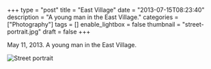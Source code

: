 +++
type = "post"
title = "East Village"
date = "2013-07-15T08:23:40"
description = "A young man in the East Village."
categories = ["Photography"]
tags = []
enable_lightbox = false
thumbnail = "street-portrait.jpg"
draft = false
+++

<p>May 11, 2013. A young man in the East Village.</p>
<p><img style="display:block; margin-left:auto; margin-right:auto;" src="street-portrait.jpg" alt="Street portrait" title="Street portrait" border="0"   /></p>
    